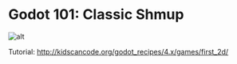 # Godot 101: Classic Shmup

![alt](http://kidscancode.org/godot_recipes/4.x/img/2d_101_screenshot.png)

Tutorial:
http://kidscancode.org/godot_recipes/4.x/games/first_2d/
